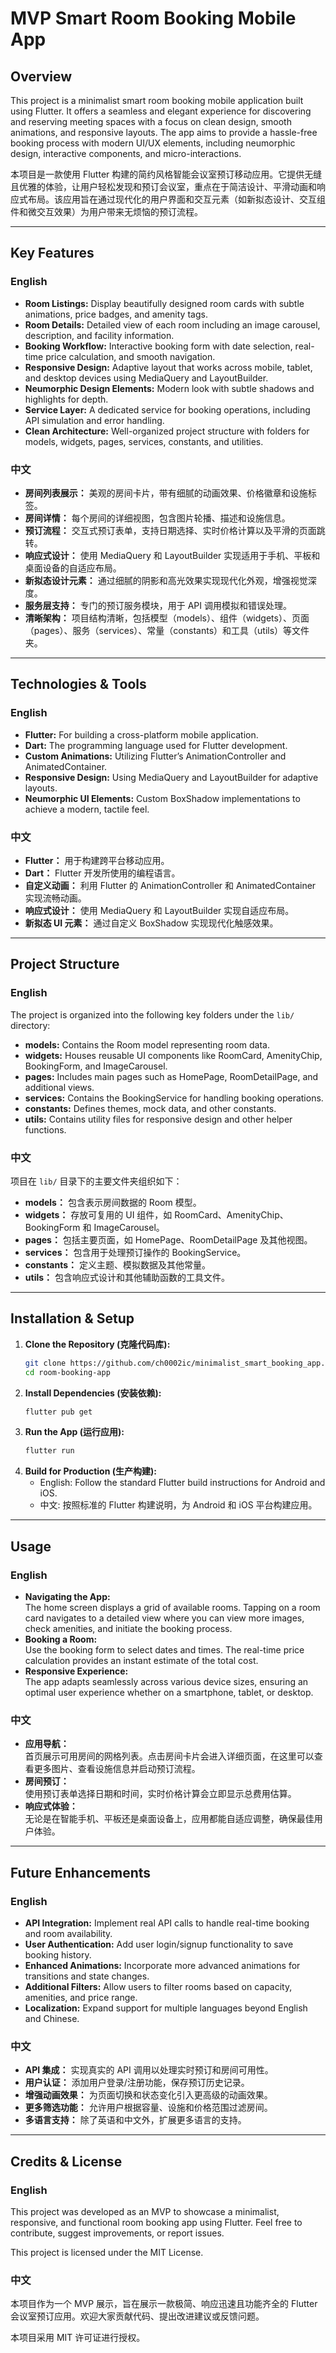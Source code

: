 # MVP Smart Room Booking Mobile App

## Overview

This project is a minimalist smart room booking mobile application built using Flutter. It offers a seamless and elegant experience for discovering and reserving meeting spaces with a focus on clean design, smooth animations, and responsive layouts. The app aims to provide a hassle-free booking process with modern UI/UX elements, including neumorphic design, interactive components, and micro-interactions.

本项目是一款使用 Flutter 构建的简约风格智能会议室预订移动应用。它提供无缝且优雅的体验，让用户轻松发现和预订会议室，重点在于简洁设计、平滑动画和响应式布局。该应用旨在通过现代化的用户界面和交互元素（如新拟态设计、交互组件和微交互效果）为用户带来无烦恼的预订流程。

---

## Key Features

### English
- **Room Listings:** Display beautifully designed room cards with subtle animations, price badges, and amenity tags.
- **Room Details:** Detailed view of each room including an image carousel, description, and facility information.
- **Booking Workflow:** Interactive booking form with date selection, real-time price calculation, and smooth navigation.
- **Responsive Design:** Adaptive layout that works across mobile, tablet, and desktop devices using MediaQuery and LayoutBuilder.
- **Neumorphic Design Elements:** Modern look with subtle shadows and highlights for depth.
- **Service Layer:** A dedicated service for booking operations, including API simulation and error handling.
- **Clean Architecture:** Well-organized project structure with folders for models, widgets, pages, services, constants, and utilities.

### 中文
- **房间列表展示：** 美观的房间卡片，带有细腻的动画效果、价格徽章和设施标签。
- **房间详情：** 每个房间的详细视图，包含图片轮播、描述和设施信息。
- **预订流程：** 交互式预订表单，支持日期选择、实时价格计算以及平滑的页面跳转。
- **响应式设计：** 使用 MediaQuery 和 LayoutBuilder 实现适用于手机、平板和桌面设备的自适应布局。
- **新拟态设计元素：** 通过细腻的阴影和高光效果实现现代化外观，增强视觉深度。
- **服务层支持：** 专门的预订服务模块，用于 API 调用模拟和错误处理。
- **清晰架构：** 项目结构清晰，包括模型（models）、组件（widgets）、页面（pages）、服务（services）、常量（constants）和工具（utils）等文件夹。

---

## Technologies & Tools

### English
- **Flutter:** For building a cross-platform mobile application.
- **Dart:** The programming language used for Flutter development.
- **Custom Animations:** Utilizing Flutter’s AnimationController and AnimatedContainer.
- **Responsive Design:** Using MediaQuery and LayoutBuilder for adaptive layouts.
- **Neumorphic UI Elements:** Custom BoxShadow implementations to achieve a modern, tactile feel.

### 中文
- **Flutter：** 用于构建跨平台移动应用。
- **Dart：** Flutter 开发所使用的编程语言。
- **自定义动画：** 利用 Flutter 的 AnimationController 和 AnimatedContainer 实现流畅动画。
- **响应式设计：** 使用 MediaQuery 和 LayoutBuilder 实现自适应布局。
- **新拟态 UI 元素：** 通过自定义 BoxShadow 实现现代化触感效果。

---

## Project Structure

### English
The project is organized into the following key folders under the `lib/` directory:
- **models:** Contains the Room model representing room data.
- **widgets:** Houses reusable UI components like RoomCard, AmenityChip, BookingForm, and ImageCarousel.
- **pages:** Includes main pages such as HomePage, RoomDetailPage, and additional views.
- **services:** Contains the BookingService for handling booking operations.
- **constants:** Defines themes, mock data, and other constants.
- **utils:** Contains utility files for responsive design and other helper functions.

### 中文
项目在 `lib/` 目录下的主要文件夹组织如下：
- **models：** 包含表示房间数据的 Room 模型。
- **widgets：** 存放可复用的 UI 组件，如 RoomCard、AmenityChip、BookingForm 和 ImageCarousel。
- **pages：** 包括主要页面，如 HomePage、RoomDetailPage 及其他视图。
- **services：** 包含用于处理预订操作的 BookingService。
- **constants：** 定义主题、模拟数据及其他常量。
- **utils：** 包含响应式设计和其他辅助函数的工具文件。

---

## Installation & Setup

1. **Clone the Repository (克隆代码库):**
   ```bash
   git clone https://github.com/ch0002ic/minimalist_smart_booking_app.git
   cd room-booking-app
   ```
2. **Install Dependencies (安装依赖):**
   ```bash
   flutter pub get
   ```
3. **Run the App (运行应用):**
   ```bash
   flutter run
   ```
4. **Build for Production (生产构建):**
   - English: Follow the standard Flutter build instructions for Android and iOS.
   - 中文: 按照标准的 Flutter 构建说明，为 Android 和 iOS 平台构建应用。

---

## Usage

### English
- **Navigating the App:**  
  The home screen displays a grid of available rooms. Tapping on a room card navigates to a detailed view where you can view more images, check amenities, and initiate the booking process.
- **Booking a Room:**  
  Use the booking form to select dates and times. The real-time price calculation provides an instant estimate of the total cost.
- **Responsive Experience:**  
  The app adapts seamlessly across various device sizes, ensuring an optimal user experience whether on a smartphone, tablet, or desktop.

### 中文
- **应用导航：**  
  首页展示可用房间的网格列表。点击房间卡片会进入详细页面，在这里可以查看更多图片、查看设施信息并启动预订流程。
- **房间预订：**  
  使用预订表单选择日期和时间，实时价格计算会立即显示总费用估算。
- **响应式体验：**  
  无论是在智能手机、平板还是桌面设备上，应用都能自适应调整，确保最佳用户体验。

---

## Future Enhancements

### English
- **API Integration:** Implement real API calls to handle real-time booking and room availability.
- **User Authentication:** Add user login/signup functionality to save booking history.
- **Enhanced Animations:** Incorporate more advanced animations for transitions and state changes.
- **Additional Filters:** Allow users to filter rooms based on capacity, amenities, and price range.
- **Localization:** Expand support for multiple languages beyond English and Chinese.

### 中文
- **API 集成：** 实现真实的 API 调用以处理实时预订和房间可用性。
- **用户认证：** 添加用户登录/注册功能，保存预订历史记录。
- **增强动画效果：** 为页面切换和状态变化引入更高级的动画效果。
- **更多筛选功能：** 允许用户根据容量、设施和价格范围过滤房间。
- **多语言支持：** 除了英语和中文外，扩展更多语言的支持。

---

## Credits & License

### English
This project was developed as an MVP to showcase a minimalist, responsive, and functional room booking app using Flutter. Feel free to contribute, suggest improvements, or report issues.

This project is licensed under the MIT License.

### 中文
本项目作为一个 MVP 展示，旨在展示一款极简、响应迅速且功能齐全的 Flutter 会议室预订应用。欢迎大家贡献代码、提出改进建议或反馈问题。

本项目采用 MIT 许可证进行授权。
